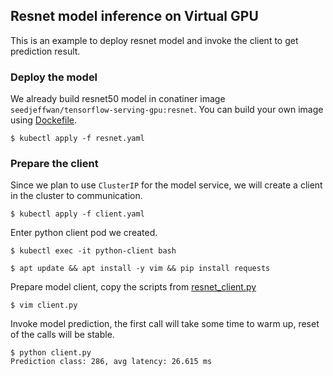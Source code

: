 ## Resnet model inference on Virtual GPU

This is an example to deploy resnet model and invoke the client to get prediction result.

### Deploy the model

We already build resnet50 model in conatiner image `seedjeffwan/tensorflow-serving-gpu:resnet`. You can build your own image using [Dockefile](./Dockerfile).

```shell
$ kubectl apply -f resnet.yaml
```

### Prepare the client

Since we plan to use `ClusterIP` for the model service, we will create a client in the cluster to communication.

```shell
$ kubectl apply -f client.yaml
```

Enter python client pod we created.

```shell
$ kubectl exec -it python-client bash

$ apt update && apt install -y vim && pip install requests
```

Prepare model client, copy the scripts from [resnet_client.py](./resnet_client.py)

```shell
$ vim client.py
```

Invoke model prediction, the first call will take some time to warm up, reset of the calls will be stable.

```shell
$ python client.py
Prediction class: 286, avg latency: 26.615 ms
```
